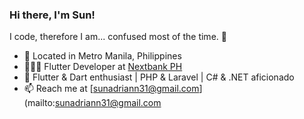 ### Hi there, I'm Sun!

I code, therefore I am... confused most of the time. 🤔

- 📍 Located in Metro Manila, Philippines
- 👨🏻‍💻 Flutter Developer at [Nextbank PH](https://www.nextbank.ph/)
- 🌱 Flutter & Dart enthusiast | PHP & Laravel | C# & .NET aficionado
- 📫 Reach me at [sunadriann31@gmail.com](mailto:sunadriann31@gmail.com
